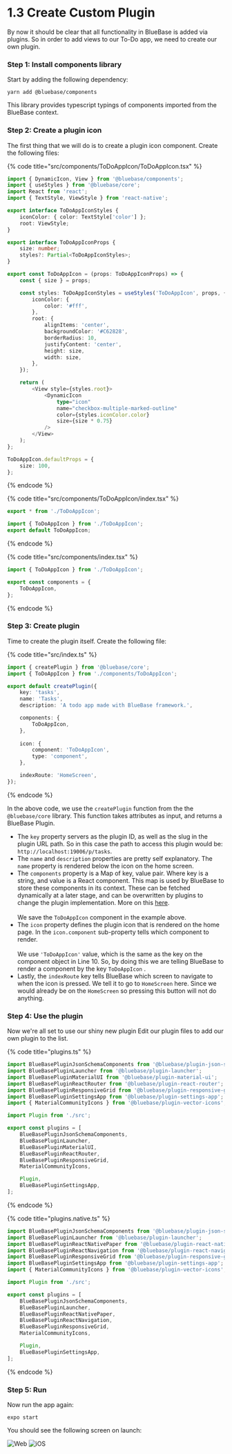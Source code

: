 # 1.3 Create Custom Plugin

By now it should be clear that all functionality in BlueBase is added via plugins. So in order to add views to our To-Do app, we need to create our own plugin.

### Step 1: Install components library

Start by adding the following dependency:

```shell
yarn add @bluebase/components
```

This library provides typescript typings of components imported from the BlueBase context.

### Step 2: Create a plugin icon

The first thing that we will do is to create a plugin icon component. Create the following files:

{% code title="src/components/ToDoAppIcon/ToDoAppIcon.tsx" %}
```typescript
import { DynamicIcon, View } from '@bluebase/components';
import { useStyles } from '@bluebase/core';
import React from 'react';
import { TextStyle, ViewStyle } from 'react-native';

export interface ToDoAppIconStyles {
	iconColor: { color: TextStyle['color'] };
	root: ViewStyle;
}

export interface ToDoAppIconProps {
	size: number;
	styles?: Partial<ToDoAppIconStyles>;
}

export const ToDoAppIcon = (props: ToDoAppIconProps) => {
	const { size } = props;

	const styles: ToDoAppIconStyles = useStyles('ToDoAppIcon', props, {
		iconColor: {
			color: '#fff',
		},
		root: {
			alignItems: 'center',
			backgroundColor: '#C62828',
			borderRadius: 10,
			justifyContent: 'center',
			height: size,
			width: size,
		},
	});

	return (
		<View style={styles.root}>
			<DynamicIcon
				type="icon"
				name="checkbox-multiple-marked-outline"
				color={styles.iconColor.color}
				size={size * 0.75}
			/>
		</View>
	);
};

ToDoAppIcon.defaultProps = {
	size: 100,
};

```
{% endcode %}

{% code title="src/components/ToDoAppIcon/index.tsx" %}
```typescript
export * from './ToDoAppIcon';

import { ToDoAppIcon } from './ToDoAppIcon';
export default ToDoAppIcon;
```
{% endcode %}

{% code title="src/components/index.tsx" %}
```typescript
import { ToDoAppIcon } from './ToDoAppIcon';

export const components = {
	ToDoAppIcon,
};
```
{% endcode %}

### Step 3: Create plugin

Time to create the plugin itself. Create the following file:

{% code title="src/index.ts" %}
```typescript
import { createPlugin } from '@bluebase/core';
import { ToDoAppIcon } from './components/ToDoAppIcon';

export default createPlugin({
	key: 'tasks',
	name: 'Tasks',
	description: 'A todo app made with BlueBase framework.',

	components: {
		ToDoAppIcon,
	},
	
	icon: {
		component: 'ToDoAppIcon',
		type: 'component',
	},

	indexRoute: 'HomeScreen',
});
```
{% endcode %}

In the above code, we use the `createPlugin` function from the the `@bluebase/core` library. This function takes attributes as input, and returns a BlueBase Plugin.

* The `key` property servers as the plugin ID, as well as the slug in the plugin URL path. So in this case the path to access this plugin would be: `http://localhost:19006/p/tasks`.
* The `name` and `description` properties are pretty self explanatory. The `name` property is rendered below the icon on the home screen.
* The `components` property is a Map of key, value pair. Where key is a string, and value is a React component. This map is used by BlueBase to store these components in its context. These can be fetched dynamically at a later stage, and can be overwritten by plugins to change the plugin implementation. More on this [here](../../key-concepts/components/).\
  \
  We save the `ToDoAppIcon` component in the example above.
* The `icon` property defines the plugin icon that is rendered on the home page. In the `icon.component` sub-property tells which component to render. \
  \
  We use `'ToDoAppIcon'` value, which is the same as the key on the component object in Line 10. So, by doing this we are telling BlueBase to render a component by the key `ToDoAppIcon` .
* Lastly, the `indexRoute` key tells BlueBase which screen to navigate to when the icon is pressed. We tell it to go to `HomeScreen` here. Since we would already be on the `HomeScreen` so pressing this button will not do anything.

### Step 4: Use the plugin

Now we're all set to use our shiny new plugin Edit our plugin files to add our own plugin to the list.

{% code title="plugins.ts" %}
```typescript
import BlueBasePluginJsonSchemaComponents from '@bluebase/plugin-json-schema-components';
import BlueBasePluginLauncher from '@bluebase/plugin-launcher';
import BlueBasePluginMaterialUI from '@bluebase/plugin-material-ui';
import BlueBasePluginReactRouter from '@bluebase/plugin-react-router';
import BlueBasePluginResponsiveGrid from '@bluebase/plugin-responsive-grid';
import BlueBasePluginSettingsApp from '@bluebase/plugin-settings-app';
import { MaterialCommunityIcons } from '@bluebase/plugin-vector-icons';

import Plugin from './src';

export const plugins = [
	BlueBasePluginJsonSchemaComponents,
	BlueBasePluginLauncher,
	BlueBasePluginMaterialUI,
	BlueBasePluginReactRouter,
	BlueBasePluginResponsiveGrid,
	MaterialCommunityIcons,

	Plugin,
	BlueBasePluginSettingsApp,
];
```
{% endcode %}

{% code title="plugins.native.ts" %}
```typescript
import BlueBasePluginJsonSchemaComponents from '@bluebase/plugin-json-schema-components';
import BlueBasePluginLauncher from '@bluebase/plugin-launcher';
import BlueBasePluginReactNativePaper from '@bluebase/plugin-react-native-paper';
import BlueBasePluginReactNavigation from '@bluebase/plugin-react-navigation';
import BlueBasePluginResponsiveGrid from '@bluebase/plugin-responsive-grid';
import BlueBasePluginSettingsApp from '@bluebase/plugin-settings-app';
import { MaterialCommunityIcons } from '@bluebase/plugin-vector-icons';

import Plugin from './src';

export const plugins = [
	BlueBasePluginJsonSchemaComponents,
	BlueBasePluginLauncher,
	BlueBasePluginReactNativePaper,
	BlueBasePluginReactNavigation,
	BlueBasePluginResponsiveGrid,
	MaterialCommunityIcons,

	Plugin,
	BlueBasePluginSettingsApp,
];

```
{% endcode %}

### Step 5: Run

Now run the app again:

```
expo start
```

You should see the following screen on launch:

![Web](<../../.gitbook/assets/Screenshot 2022-04-22 at 3.02.43 AM.png>) ![iOS](<../../.gitbook/assets/Screenshot 2022-04-22 at 3.02.51 AM.png>)
